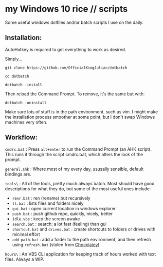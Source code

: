 # my Windows 10 rice // scripts

Some useful windows dotfiles and/or batch scripts I use on the daily.

## Installation: 

AutoHotkey is required to get everything to work as desired. 

Simply...

`git clone https://github.com/OfficialKingJulian/dotbatch`

`cd dotbatch`

`dotbatch -install`

Then reload the Command Prompt. To remove, it's the same but with: 

`dotbatch -uninstall`

Make sure lots of stuff is in the path environment, such as vim. I might make the installation process smoother at some point, but I don't swap Windows machines very often.

## Workflow:

`cmdrc.bat` : Press `alt+enter` to run the Command Prompt (an AHK script). This runs it through the script cmdrc.bat, which alters the look of the prompt.

`general.ahk` : Where most of my every day, ususally sensible, default bindings are.

`tools\` : All of the tools, pretty much always batch. Most should have good descriptions for what they do, but some of the most useful ones include: 

- `renr.bat` : ren (rename) but recursively
- `ll.bat` : lists files and folders nicely
- `gui.bat` : open current location in windows explorer
- `push.bat` : push github repo, quickly, nicely, better
- `idle.vbs` : keep the screen awake
- `search.bat` : search; a lot fast (feeling) than gui
- `shortcut.bat` and `drives.bat` : create shortcuts to folders or drives with minimal effort
- `add-path.bat` : add a folder to the path environment, and then refresh using `refresh.bat` (stolen from [Chocolatey](https://github.com/chocolatey/choco/blob/b6495f72d1f2b9901747d857467c4ed3f7306391/src/chocolatey.resources/redirects/RefreshEnv.cmd))

`hours\` : An VBS CLI application for keeping track of hours worked with text files. Always a WIP. 

